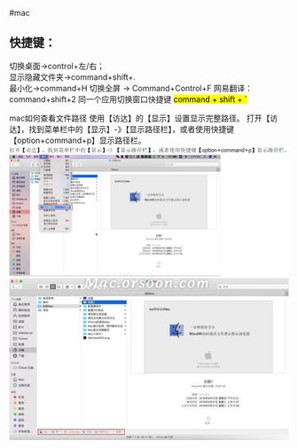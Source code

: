 #mac

## 快捷键：
切换桌面->control+左/右；  
显示隐藏文件夹->command+shift+.  
最小化->command+H
切换全屏 -> Command+Control+F
网易翻译： command+shift+2
同一个应用切换窗口快捷键 <mark>command + shift + `</mark>

mac如何查看文件路径
使用【访达】的【显示】设置显示完整路径。 打开【访达】，找到菜单栏中的【显示】-》【显示路径栏】，或者使用快捷键 【option+command+p】显示路径栏。
![](image/Pasted%20image%2020230302133228.png)
![](image/Pasted%20image%2020230302133320.png)